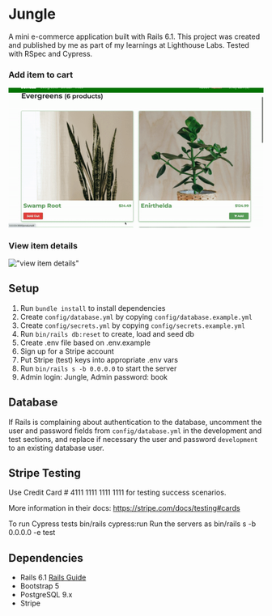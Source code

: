 # Jungle

A mini e-commerce application built with Rails 6.1. This project was created and published by me as part of my learnings at Lighthouse Labs. Tested with RSpec and Cypress.

### Add item to cart

!["add item to cart"](https://github.com/JennyCarroll/jungle/blob/main/docs/addToCart.gif?raw=true)

### View item details

!["view item details"](https://github.com/JennyCarroll/jungle/blob/main/docs/productInfo.gif?raw=true)

## Setup

1. Run `bundle install` to install dependencies
2. Create `config/database.yml` by copying `config/database.example.yml`
3. Create `config/secrets.yml` by copying `config/secrets.example.yml`
4. Run `bin/rails db:reset` to create, load and seed db
5. Create .env file based on .env.example
6. Sign up for a Stripe account
7. Put Stripe (test) keys into appropriate .env vars
8. Run `bin/rails s -b 0.0.0.0` to start the server
9. Admin login: Jungle, Admin password: book

## Database

If Rails is complaining about authentication to the database, uncomment the user and password fields from `config/database.yml` in the development and test sections, and replace if necessary the user and password `development` to an existing database user.

## Stripe Testing

Use Credit Card # 4111 1111 1111 1111 for testing success scenarios.

More information in their docs: <https://stripe.com/docs/testing#cards>

To run Cypress tests
bin/rails cypress:run
Run the servers as
bin/rails s -b 0.0.0.0 -e test

## Dependencies

- Rails 6.1 [Rails Guide](http://guides.rubyonrails.org/v6.1/)
- Bootstrap 5
- PostgreSQL 9.x
- Stripe

